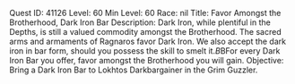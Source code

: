 Quest ID: 41126
Level: 60
Min Level: 60
Race: nil
Title: Favor Amongst the Brotherhood, Dark Iron Bar
Description: Dark Iron, while plentiful in the Depths, is still a valued commodity amongst the Brotherhood. The sacred arms and armaments of Ragnaros favor Dark Iron. We also accept the dark iron in bar form, should you possess the skill to smelt it.$B$BFor every Dark Iron Bar you offer, favor amongst the Brotherhood you will gain.
Objective: Bring a Dark Iron Bar to Lokhtos Darkbargainer in the Grim Guzzler.

